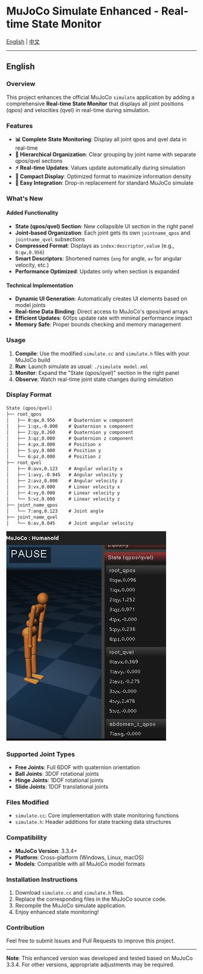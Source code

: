 # MuJoCo Simulate Enhanced - Real-time State Monitor

[English](#english) | [中文](README_cn.md)

---

## English

### Overview

This project enhances the official MuJoCo `simulate` application by adding a comprehensive **Real-time State Monitor** that displays all joint positions (qpos) and velocities (qvel) in real-time during simulation.

### Features

- **📊 Complete State Monitoring**: Display all joint qpos and qvel data in real-time
- **🎯 Hierarchical Organization**: Clear grouping by joint name with separate qpos/qvel sections
- **⚡ Real-time Updates**: Values update automatically during simulation
- **💾 Compact Display**: Optimized format to maximize information density
- **🔧 Easy Integration**: Drop-in replacement for standard MuJoCo simulate

### What's New

#### Added Functionality
- **State (qpos/qvel) Section**: New collapsible UI section in the right panel
- **Joint-based Organization**: Each joint gets its own `jointname_qpos` and `jointname_qvel` subsections
- **Compressed Format**: Displays as `index:descriptor,value` (e.g., `0:qw,0.956`)
- **Smart Descriptors**: Shortened names (`ang` for angle, `av` for angular velocity, etc.)
- **Performance Optimized**: Updates only when section is expanded

#### Technical Implementation
- **Dynamic UI Generation**: Automatically creates UI elements based on model joints
- **Real-time Data Binding**: Direct access to MuJoCo's qpos/qvel arrays
- **Efficient Updates**: 60fps update rate with minimal performance impact
- **Memory Safe**: Proper bounds checking and memory management

### Usage

1. **Compile**: Use the modified `simulate.cc` and `simulate.h` files with your MuJoCo build
2. **Run**: Launch simulate as usual: `./simulate model.xml`
3. **Monitor**: Expand the "State (qpos/qvel)" section in the right panel
4. **Observe**: Watch real-time joint state changes during simulation

### Display Format

```
State (qpos/qvel)
├── root_qpos
│   ├── 0:qw,0.956     # Quaternion w component
│   ├── 1:qx,-0.000    # Quaternion x component
│   ├── 2:qy,0.260     # Quaternion y component
│   ├── 3:qz,0.000     # Quaternion z component
│   ├── 4:px,0.000     # Position x
│   ├── 5:py,0.000     # Position y
│   └── 6:pz,0.000     # Position z
├── root_qvel
│   ├── 0:avx,0.123    # Angular velocity x
│   ├── 1:avy,-0.045   # Angular velocity y
│   ├── 2:avz,0.000    # Angular velocity z
│   ├── 3:vx,0.000     # Linear velocity x
│   ├── 4:vy,0.000     # Linear velocity y
│   └── 5:vz,0.000     # Linear velocity z
├── joint_name_qpos
│   └── 7:ang,0.123    # Joint angle
├── joint_name_qvel
│   └── 6:av,0.045     # Joint angular velocity
```

![State Output Example](state_output_example.png)

### Supported Joint Types

- **Free Joints**: Full 6DOF with quaternion orientation
- **Ball Joints**: 3DOF rotational joints
- **Hinge Joints**: 1DOF rotational joints  
- **Slide Joints**: 1DOF translational joints

### Files Modified

- `simulate.cc`: Core implementation with state monitoring functions
- `simulate.h`: Header additions for state tracking data structures

### Compatibility

- **MuJoCo Version**: 3.3.4+
- **Platform**: Cross-platform (Windows, Linux, macOS)
- **Models**: Compatible with all MuJoCo model formats


### Installation Instructions

1.  Download `simulate.cc` and `simulate.h` files.
2.  Replace the corresponding files in the MuJoCo source code.
3.  Recompile the MuJoCo simulate application.
4.  Enjoy enhanced state monitoring!

### Contribution

Feel free to submit Issues and Pull Requests to improve this project.

---

**Note**: This enhanced version was developed and tested based on MuJoCo 3.3.4. For other versions, appropriate adjustments may be required.

